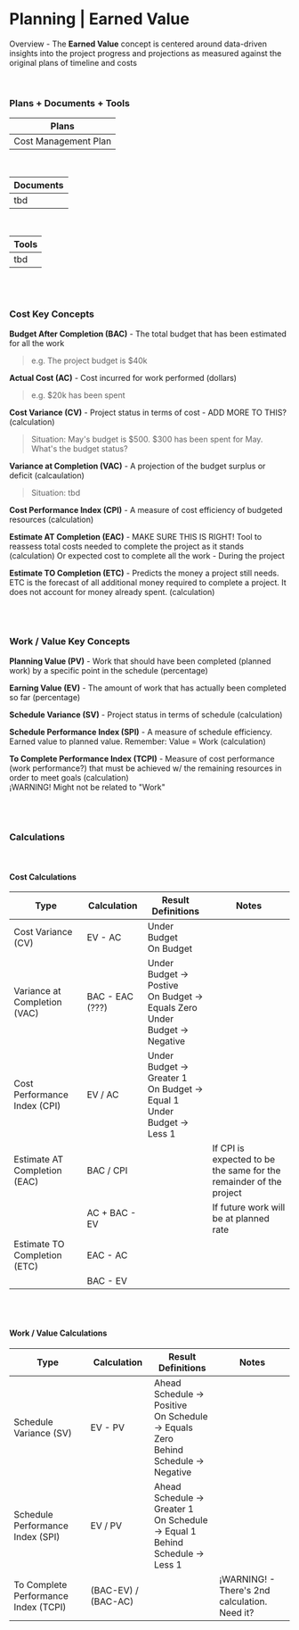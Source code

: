 # Planning | Earned Value

Overview - The **Earned Value** concept is centered around data-driven insights into the project progress and projections as measured against the original plans of timeline and costs

<br>

### Plans + Documents + Tools

| Plans                |
| -------------------- |
| Cost Management Plan |

<br>

| Documents |
| --------- |
| tbd       |

<br>

| Tools |
| ----- |
| tbd   |

<br><br>

### Cost Key Concepts

**Budget After Completion (BAC)** - The total budget that has been estimated for all the work

> e.g. The project budget is $40k

**Actual Cost (AC)** - Cost incurred for work performed (dollars)

> e.g. $20k has been spent

**Cost Variance (CV)** - Project status in terms of cost - ADD MORE TO THIS? (calculation)

> Situation: May's budget is $500. $300 has been spent for May. What's the budget status?

**Variance at Completion (VAC)** - A projection of the budget surplus or deficit (calcaulation)

> Situation: tbd

**Cost Performance Index (CPI)** - A measure of cost efficiency of budgeted resources (calculation)

**Estimate AT Completion (EAC)** - MAKE SURE THIS IS RIGHT! Tool to reassess total costs needed to complete the project as it stands (calculation) Or expected cost to complete all the work - During the project

**Estimate TO Completion (ETC)** - Predicts the money a project still needs. ETC is the forecast of all additional money required to complete a project. It does not account for money already spent. (calculation)

<br><br>

### Work / Value Key Concepts

**Planning Value (PV)** - Work that should have been completed (planned work) by a specific point in the schedule (percentage)

**Earning Value (EV)** - The amount of work that has actually been completed so far (percentage)

**Schedule Variance (SV)** - Project status in terms of schedule (calculation)

**Schedule Performance Index (SPI)** - A measure of schedule efficiency. Earned value to planned value. Remember: Value = Work (calculation)

**To Complete Performance Index (TCPI)** - Measure of cost performance (work performance?) that must be achieved w/ the remaining resources in order to meet goals (calculation)  
¡WARNING! Might not be related to "Work"

<br><br>

### Calculations

<br>

#### Cost Calculations

| Type                         | Calculation     | Result Definitions                                                              | Notes                                                              |
| ---------------------------- | --------------- | ------------------------------------------------------------------------------- | ------------------------------------------------------------------ |
| Cost Variance (CV)           | EV - AC         | Under Budget<br>On Budget                                                       |                                                                    |
| Variance at Completion (VAC) | BAC - EAC (???) | Under Budget -> Postive<br>On Budget -> Equals Zero<br>Under Budget -> Negative |                                                                    |
| Cost Performance Index (CPI) | EV / AC         | Under Budget -> Greater 1<br>On Budget -> Equal 1<br>Under Budget -> Less 1     |                                                                    |
| Estimate AT Completion (EAC) | BAC / CPI       |                                                                                 | If CPI is expected to be the same for the remainder of the project |
|                              | AC + BAC - EV   |                                                                                 | If future work will be at planned rate                             |
| Estimate TO Completion (ETC) | EAC - AC        |                                                                                 |                                                                    |
|                              | BAC - EV        |                                                                                 |                                                                    |

<br><br>

#### Work / Value Calculations

| Type                                 | Calculation         | Result Definitions                                                                      | Notes                                         |
| ------------------------------------ | ------------------- | --------------------------------------------------------------------------------------- | --------------------------------------------- |
| Schedule Variance (SV)               | EV - PV             | Ahead Schedule -> Positive<br>On Schedule -> Equals Zero<br>Behind Schedule -> Negative |                                               |
| Schedule Performance Index (SPI)     | EV / PV             | Ahead Schedule -> Greater 1<br>On Schedule -> Equal 1<br>Behind Schedule -> Less 1      |                                               |
| To Complete Performance Index (TCPI) | (BAC-EV) / (BAC-AC) |                                                                                         | ¡WARNING! - There's 2nd calculation. Need it? |

